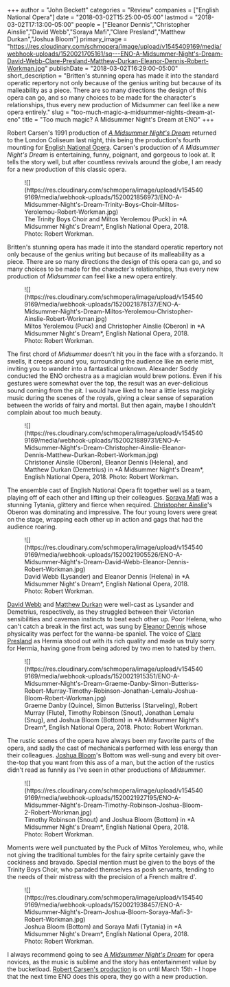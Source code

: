 +++
author = "John Beckett"
categories = "Review"
companies = ["English National Opera"]
date = "2018-03-02T15:25:00-05:00"
lastmod = "2018-03-02T17:13:00-05:00"
people = ["Eleanor Dennis","Christopher Ainslie","David Webb","Soraya Mafi","Clare Presland","Matthew Durkan","Joshua Bloom"]
primary_image = "https://res.cloudinary.com/schmopera/image/upload/v1545409169/media/webhook-uploads/1520021705161/sq---ENO-A-Midsummer-Night's-Dream-David-Webb-Clare-Presland-Matthew-Durkan-Eleanor-Dennis-Robert-Workman.jpg"
publishDate = "2018-03-02T16:29:00-05:00"
short_description = "Britten&#039;s stunning opera has made it into the standard operatic repertory not only because of the genius writing but because of its malleability as a piece. There are so many directions the design of this opera can go, and so many choices to be made for the character&#039;s relationships, thus every new production of Midsummer can feel like a new opera entirely."
slug = "too-much-magic-a-midsummer-nights-dream-at-eno"
title = "Too much magic? A Midsummer Night&#039;s Dream at ENO"
+++

Robert Carsen's 1991 production of [*A Midsummer Night's Dream*](https://www.eno.org/whats-on/a-midsummer-nights-dream/) returned to the London Coliseum last night, this being the production's fourth mounting for [English National Opera](/scene/companies/english-national-opera/). Carsen's production of *A Midsummer Night's Dream* is entertaining, funny, poignant, and gorgeous to look at. It tells the story well, but after countless revivals around the globe, I am ready for a new production of this classic opera. 

<figure data-type="image">
![](https://res.cloudinary.com/schmopera/image/upload/v1545409169/media/webhook-uploads/1520021856973/ENO-A-Midsummer-Night's-Dream-Trinity-Boys-Choir-Miltos-Yerolemou-Robert-Workman.jpg)
<figcaption>The Trinity Boys Choir and Miltos Yerolemou (Puck) in *A Midsummer Night's Dream*, English National Opera, 2018. Photo: Robert Workman.</figcaption>
</figure>

Britten's stunning opera has made it into the standard operatic repertory not only because of the genius writing but because of its malleability as a piece. There are so many directions the design of this opera can go, and so many choices to be made for the character's relationships, thus every new production of *Midsummer* can feel like a new opera entirely.

<figure data-type="image">
![](https://res.cloudinary.com/schmopera/image/upload/v1545409169/media/webhook-uploads/1520021878137/ENO-A-Midsummer-Night's-Dream-Miltos-Yerolemou-Christopher-Ainslie-Robert-Workman.jpg)
<figcaption>Miltos Yerolemou (Puck) and Christopher Ainslie (Oberon) in *A Midsummer Night's Dream*, English National Opera, 2018. Photo: Robert Workman.</figcaption>
</figure>

The first chord of *Midsummer* doesn't hit you in the face with a sforzando. It swells, it creeps around you, surrounding the audience like an eerie mist, inviting you to wander into a fantastical unknown. Alexander Soddy conducted the ENO orchestra as a magician would brew potions. Even if his gestures were somewhat over the top, the result was an ever-delicious sound coming from the pit. I would have liked to hear a little less magicky music during the scenes of the royals, giving a clear sense of separation between the worlds of fairy and mortal. But then again, maybe I shouldn't complain about too much beauty.

<figure data-type="image">
![](https://res.cloudinary.com/schmopera/image/upload/v1545409169/media/webhook-uploads/1520021889731/ENO-A-Midsummer-Night's-Dream-Christopher-Ainslie-Eleanor-Dennis-Matthew-Durkan-Robert-Workman.jpg)
<figcaption>Christoner Ainslie (Oberon), Eleanor Dennis (Helena), and Matthew Durkan (Demetrius) in *A Midsummer Night's Dream*, English National Opera, 2018. Photo: Robert Workman.</figcaption>
</figure>

The ensemble cast of English National Opera fit together well as a team, playing off of each other and lifting up their colleagues. [Soraya Mafi](/scene/people/soraya-mafi/) was a stunning Tytania, glittery and fierce when required. [Christopher Ainslie](/scene/people/christopher-ainslie/)'s Oberon was dominating and impressive. The four young lovers were great on the stage, wrapping each other up in action and gags that had the audience roaring. 

<figure data-type="image">
![](https://res.cloudinary.com/schmopera/image/upload/v1545409169/media/webhook-uploads/1520021905526/ENO-A-Midsummer-Night's-Dream-David-Webb-Eleanor-Dennis-Robert-Workman.jpg)
<figcaption>David Webb (Lysander) and Eleanor Dennis (Helena) in *A Midsummer Night's Dream*, English National Opera, 2018. Photo: Robert Workman.</figcaption>
</figure>

[David Webb](/scene/people/david-webb/) and [Matthew Durkan](/scene/people/matthew-durkan/) were well-cast as Lysander and Demetrius, respectively, as they struggled between their Victorian sensibilities and caveman instincts to beat each other up. Poor Helena, who can't catch a break in the first act, was sung by [Eleanor Dennis](/scene/people/eleanor-dennis/) whose physicality was perfect for the wanna-be spaniel. The voice of [Clare Presland](/scene/people/clare-presland/) as Hermia stood out with its rich quality and made us truly sorry for Hermia, having gone from being adored by two men to hated by them.

<figure data-type="image">
![](https://res.cloudinary.com/schmopera/image/upload/v1545409169/media/webhook-uploads/1520021915351/ENO-A-Midsummer-Night's-Dream-Graeme-Danby-Simon-Butteriss-Robert-Murray-Timothy-Robinson-Jonathan-Lemalu-Joshua-Bloom-Robert-Workman.jpg)
<figcaption>Graeme Danby (Quince), Simon Butteriss (Starveling), Robert Murray (Flute), Timothy Robinson (Snout), Jonathan Lemalu (Snug), and Joshua Bloom (Bottom) in *A Midsummer Night's Dream*, English National Opera, 2018. Photo: Robert Workman.</figcaption>
</figure>

The rustic scenes of the opera have always been my favorite parts of the opera, and sadly the cast of mechanicals performed with less energy than their colleagues. [Joshua Bloom](/scene/people/joshua-bloom/)'s Bottom was well-sung and every bit over-the-top that you want from this ass of a man, but the action of the rustics didn't read as funnily as I've seen in other productions of *Midsummer*.

<figure data-type="image">
![](https://res.cloudinary.com/schmopera/image/upload/v1545409169/media/webhook-uploads/1520021927195/ENO-A-Midsummer-Night's-Dream-Timothy-Robinson-Joshua-Bloom-2-Robert-Workman.jpg)
<figcaption>Timothy Robinson (Snout) and Joshua Bloom (Bottom) in *A Midsummer Night's Dream*, English National Opera, 2018. Photo: Robert Workman.</figcaption>
</figure>

Moments were well punctuated by the Puck of Miltos Yerolemeu, who, while not giving the traditional tumbles for the fairy sprite certainly gave the cockiness and bravado. Special mention must be given to the boys of the Trinity Boys Choir, who paraded themselves as posh servants, tending to the needs of their mistress with the precision of a French maître d'.

<figure data-type="image">
![](https://res.cloudinary.com/schmopera/image/upload/v1545409169/media/webhook-uploads/1520021938457/ENO-A-Midsummer-Night's-Dream-Joshua-Bloom-Soraya-Mafi-3-Robert-Workman.jpg)
<figcaption>Joshua Bloom (Bottom) and Soraya Mafi (Tytania) in *A Midsummer Night's Dream*, English National Opera, 2018. Photo: Robert Workman.</figcaption>
</figure>

I always recommend going to see [*A Midsummer Night's Dream*](https://www.eno.org/whats-on/a-midsummer-nights-dream/) for opera novices, as the music is sublime and the story has entertainment value by the bucketload. [Robert Carsen's production](https://www.eno.org/whats-on/a-midsummer-nights-dream/) is on until March 15th - I hope that the next time ENO does this opera, they go with a new production.

